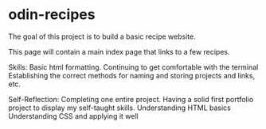 # odin-recipes

The goal of this project is to build a basic recipe website. 

This page will contain a main index page that links to a few recipes. 

Skills: Basic html formatting.
        Continuing to get comfortable with the terminal
        Establishing the correct methods for naming and storing projects and links, etc.

Self-Reflection:
        Completing one entire project.
        Having a solid first portfolio project to display my self-taught skills.
        Understanding HTML basics 
        Understanding CSS and applying it well        